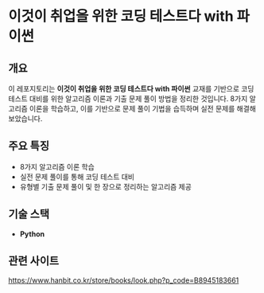 # **이것이 취업을 위한 코딩 테스트다 with 파이썬**  

## **개요**  
이 레포지토리는 **이것이 취업을 위한 코딩 테스트다 with 파이썬** 교재를 기반으로 코딩 테스트 대비를 위한 알고리즘 이론과 기출 문제 풀이 방법을 정리한 것입니다.
8가지 알고리즘 이론을 학습하고, 이를 기반으로 문제 풀이 기법을 습득하며 실전 문제를 해결해보았습니다.

## **주요 특징**  
- 8가지 알고리즘 이론 학습  
- 실전 문제 풀이를 통해 코딩 테스트 대비  
- 유형별 기출 문제 풀이 및 한 장으로 정리하는 알고리즘 제공  

## **기술 스택**  
- **Python**

## **관련 사이트**  
https://www.hanbit.co.kr/store/books/look.php?p_code=B8945183661
